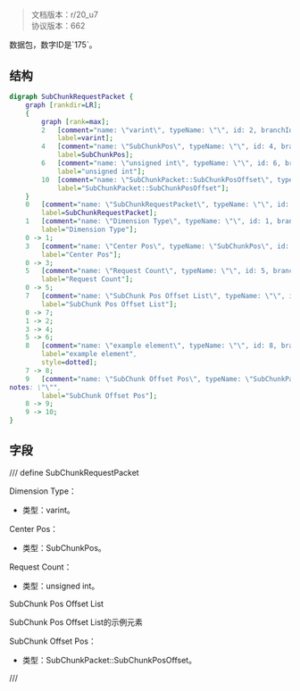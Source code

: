 # <!-- md:samp SubChunkRequestPacket -->

> 文档版本：r/20_u7<br/>协议版本：662

<!-- md:samp SubChunkRequestPacket -->数据包，数字ID是`175`。

## 结构

```dot
digraph SubChunkRequestPacket {
	graph [rankdir=LR];
	{
		graph [rank=max];
		2	[comment="name: \"varint\", typeName: \"\", id: 2, branchId: 0, recurseId: -1, attributes: 512, notes: \"\"",
			label=varint];
		4	[comment="name: \"SubChunkPos\", typeName: \"\", id: 4, branchId: 0, recurseId: -1, attributes: 512, notes: \"\"",
			label=SubChunkPos];
		6	[comment="name: \"unsigned int\", typeName: \"\", id: 6, branchId: 0, recurseId: -1, attributes: 512, notes: \"\"",
			label="unsigned int"];
		10	[comment="name: \"SubChunkPacket::SubChunkPosOffset\", typeName: \"\", id: 10, branchId: 0, recurseId: -1, attributes: 512, notes: \"\"",
			label="SubChunkPacket::SubChunkPosOffset"];
	}
	0	[comment="name: \"SubChunkRequestPacket\", typeName: \"\", id: 0, branchId: 175, recurseId: -1, attributes: 0, notes: \"\"",
		label=SubChunkRequestPacket];
	1	[comment="name: \"Dimension Type\", typeName: \"\", id: 1, branchId: 0, recurseId: -1, attributes: 0, notes: \"\"",
		label="Dimension Type"];
	0 -> 1;
	3	[comment="name: \"Center Pos\", typeName: \"SubChunkPos\", id: 3, branchId: 0, recurseId: -1, attributes: 256, notes: \"\"",
		label="Center Pos"];
	0 -> 3;
	5	[comment="name: \"Request Count\", typeName: \"\", id: 5, branchId: 0, recurseId: -1, attributes: 0, notes: \"\"",
		label="Request Count"];
	0 -> 5;
	7	[comment="name: \"SubChunk Pos Offset List\", typeName: \"\", id: 7, branchId: 0, recurseId: -1, attributes: 8, notes: \"\"",
		label="SubChunk Pos Offset List"];
	0 -> 7;
	1 -> 2;
	3 -> 4;
	5 -> 6;
	8	[comment="name: \"example element\", typeName: \"\", id: 8, branchId: 0, recurseId: -1, attributes: 16, notes: \"\"",
		label="example element",
		style=dotted];
	7 -> 8;
	9	[comment="name: \"SubChunk Offset Pos\", typeName: \"SubChunkPacket::SubChunkPosOffset\", id: 9, branchId: 0, recurseId: -1, attributes: 256, \
notes: \"\"",
		label="SubChunk Offset Pos"];
	8 -> 9;
	9 -> 10;
}

```

## 字段

/// define
SubChunkRequestPacket

Dimension Type：<!-- md:samp varint -->

- 类型：varint。

Center Pos：[<!-- md:samp SubChunkPos -->](refs/protocols/types/SubChunkPos.md)

- 类型：SubChunkPos。

Request Count：<!-- md:samp unsigned int -->

- 类型：unsigned int。

SubChunk Pos Offset List

SubChunk Pos Offset List的示例元素

SubChunk Offset Pos：[<!-- md:samp SubChunkPacket::SubChunkPosOffset -->](refs/protocols/types/SubChunkPacket::SubChunkPosOffset.md)

- 类型：SubChunkPacket::SubChunkPosOffset。


///

